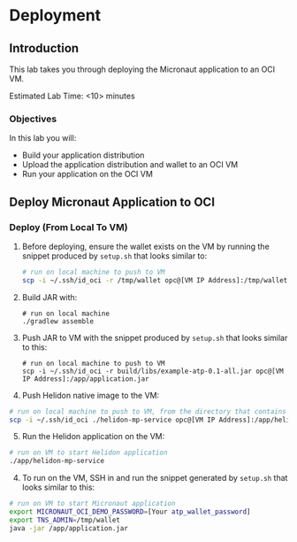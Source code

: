 # Deployment

## Introduction

This lab takes you through deploying the Micronaut application to an OCI VM.

Estimated Lab Time: &lt;10&gt; minutes

### Objectives

In this lab you will:

* Build your application distribution
* Upload the application distribution and wallet to an OCI VM
* Run your application on the OCI VM

## Deploy Micronaut Application to OCI

### Deploy (From Local To VM)

1. Before deploying, ensure the wallet exists on the VM by running the snippet produced by `setup.sh` that looks similar to:

   ```bash
   # run on local machine to push to VM
   scp -i ~/.ssh/id_oci -r /tmp/wallet opc@[VM IP Address]:/tmp/wallet
   ```

2. Build JAR with:

   ```shell script
   # run on local machine
   ./gradlew assemble
   ```

3. Push JAR to VM with the snippet produced by `setup.sh` that looks similar to this:

   ```shell script
   # run on local machine to push to VM
   scp -i ~/.ssh/id_oci -r build/libs/example-atp-0.1-all.jar opc@[VM IP Address]:/app/application.jar
   ```

4. Push Helidon native image to the VM:

```bash
# run on local machine to push to VM, from the directory that contains downloaded native image
scp -i ~/.ssh/id_oci ./helidon-mp-service opc@[VM IP Address]:/app/helidon-mp-service
```

5. Run the Helidon application on the VM:

```bash
# run on VM to start Helidon application
./app/helidon-mp-service
```

4. To run on the VM, SSH in and run the snippet generated by `setup.sh` that looks similar to this:

```bash
# run on VM to start Micronaut application
export MICRONAUT_OCI_DEMO_PASSWORD=[Your atp_wallet_password]
export TNS_ADMIN=/tmp/wallet
java -jar /app/application.jar
```
